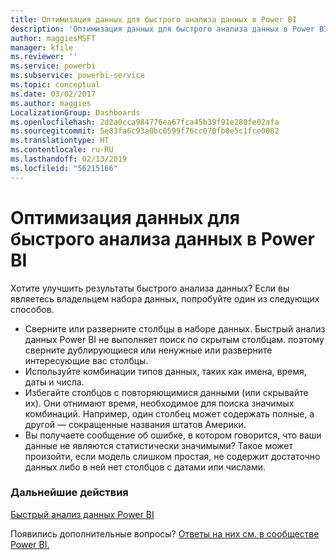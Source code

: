 ```yaml
---
title: Оптимизация данных для быстрого анализа данных в Power BI
description: 'Оптимизация данных для быстрого анализа данных в Power BI Если Power BI не находит результаты анализа, можно сделать следующее:'
author: maggiesMSFT
manager: kfile
ms.reviewer: ''
ms.service: powerbi
ms.subservice: powerbi-service
ms.topic: conceptual
ms.date: 03/02/2017
ms.author: maggies
LocalizationGroup: Dashboards
ms.openlocfilehash: 2d2a0cca984776ea67fca45b39f91e280fe02afa
ms.sourcegitcommit: 5e83fa6c93a0bc6599f76cc070fb0e5c1fce0082
ms.translationtype: HT
ms.contentlocale: ru-RU
ms.lasthandoff: 02/13/2019
ms.locfileid: "56215166"
---
```

# <a name="optimize-your-data-for-power-bi-quick-insights"></a>Оптимизация данных для быстрого анализа данных в Power BI
Хотите улучшить результаты быстрого анализа данных?  Если вы являетесь владельцем набора данных, попробуйте один из следующих способов.

* Сверните или разверните столбцы в наборе данных. Быстрый анализ данных Power BI не выполняет поиск по скрытым столбцам.  поэтому сверните дублирующиеся или ненужные или разверните интересующие вас столбцы.
* Используйте комбинации типов данных, таких как имена, время, даты и числа.
* Избегайте столбцов с повторяющимися данными (или скрывайте их).  Они отнимают время, необходимое для поиска значимых комбинаций.  Например, один столбец может содержать полные, а другой — сокращенные названия штатов Америки.
* Вы получаете сообщение об ошибке, в котором говорится, что ваши данные не являются статистически значимыми?  Такое может произойти, если модель слишком простая, не содержит достаточно данных либо в ней нет столбцов с датами или числами.

### <a name="next-steps"></a>Дальнейшие действия
[Быстрый анализ данных Power BI](consumer/end-user-insights.md)

Появились дополнительные вопросы? [Ответы на них см. в сообществе Power BI.](http://community.powerbi.com/)


